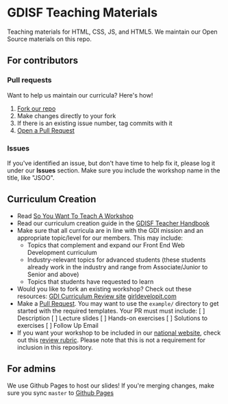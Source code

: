 # GDISF Teaching Materials

Teaching materials for HTML, CSS, JS, and HTML5. We maintain our Open Source materials on this repo. 

## For contributors

### Pull requests

Want to help us maintain our curricula? Here's how!

1. [Fork our repo](https://help.github.com/articles/fork-a-repo/)
2. Make changes directly to your fork
3. If there is an existing issue number, tag commits with it
4. [Open a Pull Request](https://help.github.com/articles/using-pull-requests/)

### Issues

If you've identified an issue, but don't have time to help fix it, please log it under our **Issues** section. Make sure you include the workshop name in the title, like "JSOO". 

## Curriculum Creation
* Read [So You Want To Teach A Workshop](https://docs.google.com/document/d/1F3-Z63hQKq1COWwkA5hUrBH7ihQSD4fQ_vRXwid2vuw/edit#heading=h.9leyj5l2w5nt)
* Read our curriculum creation guide in the [GDISF Teacher Handbook](https://docs.google.com/document/d/1wNqY-d90SQpVIKMmCcWnL2iibSfb-Ze2emgT0eaa6vA/edit#heading=h.3gt3a855moc6)
* Make sure that all curricula are in line with the GDI mission and an appropriate topic/level for our members. This may include:
	* Topics that complement and expand our Front End Web Development curriculum
	* Industry-relevant topics for advanced students (these students already work in the industry and range from Associate/Junior to Senior and above)
	* Topics that students have requested to learn
* Would you like to fork an existing workshop? Check out these resources:
	[GDI Curriculum Review site](http://girldevelopit.github.io/gdi-curriculum-site/)
	[girldevelopit.com](https://www.girldevelopit.com/materials)
* Make a [Pull Request](https://github.com/gdisf/teaching-materials). You may want to use the `example/` directory to get started with the required templates. Your PR must must include:
	[ ] Description
	[ ] Lecture slides
	[ ] Hands-on exercises
	[ ] Solutions to exercises
	[ ] Follow Up Email
* If you want your workshop to be included in our [national website](https://www.girldevelopit.com/materials), check out this [review rubric](https://docs.google.com/document/d/1zw7qX2EAO08rGAjl9683aVxtsAoZQLxmy7evu2my4OY/edit). Please note that this is not a requirement for inclusion in this repository.

## For admins

We use Github Pages to host our slides! If you're merging changes, make sure you sync `master` to [Github Pages](http://brettterpstra.com/2012/09/26/github-tip-easily-sync-your-master-to-github-pages/)
